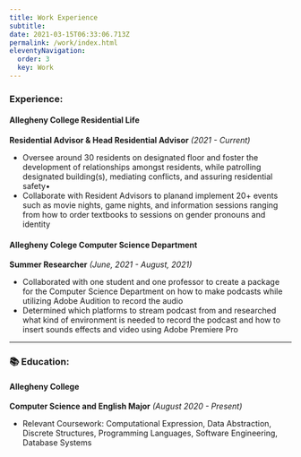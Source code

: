 ```yaml
---
title: Work Experience
subtitle:
date: 2021-03-15T06:33:06.713Z
permalink: /work/index.html
eleventyNavigation:
  order: 3
  key: Work
---
```

### Experience:

#### Allegheny College Residential Life

**Residential Advisor & Head Residential Advisor** *(2021 - Current)*

* Oversee around 30 residents on designated floor and foster the development of relationships amongst residents, while patrolling designated building(s), mediating conflicts, and assuring residential safety•
* Collaborate with Resident Advisors to planand implement 20+ events such as movie nights, game nights, and information sessions ranging from how to order textbooks to sessions on gender pronouns and identity

#### Allegheny Colege Computer Science Department

**Summer Researcher** *(June, 2021 - August, 2021)*

* Collaborated with one student and one professor to create a package for the Computer Science Department on how to make podcasts while utilizing Adobe Audition to record the audio 
* Determined which platforms to stream podcast from and researched what kind of environment is needed to record the podcast and how to insert sounds effects and video using Adobe Premiere Pro

- - -

### 📚 Education:

#### Allegheny College

**Computer Science and English Major** *(August 2020 - Present)*

* Relevant Coursework: Computational Expression, Data Abstraction, Discrete Structures, Programming Languages, Software Engineering, Database Systems
